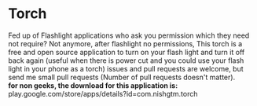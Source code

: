 Torch
=====
Fed up of Flashlight applications who ask you permission which they need not require? Not anymore, after flashlight no permissions, This torch is a free and open source application to turn on your flash light and turn it off back again (useful when there is power cut and you could use your flash light in your phone as a torch) issues and pull requests are welcome, but send me small pull requests (Number of pull requests doesn't matter).<br>
**for non geeks, the download for this application is:** play.google.com/store/apps/details?id=com.nishgtm.torch

